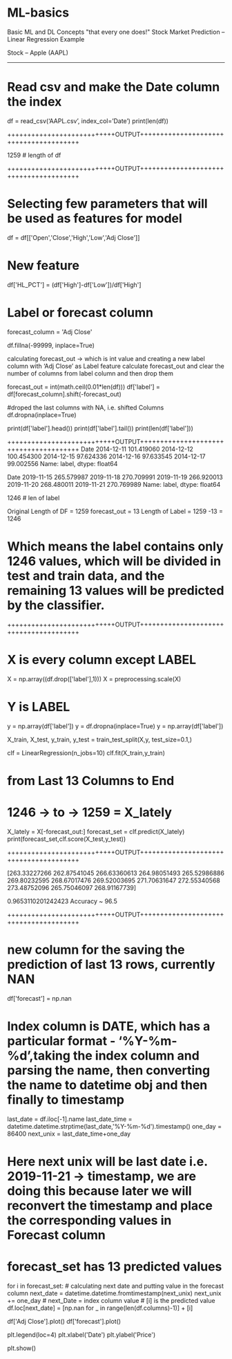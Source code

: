 

# ML-basics
Basic ML and DL Concepts "that every one does!"
Stock Market Prediction – Linear Regression Example

Stock – Apple (AAPL)

________________________________________________________________________

# Read csv and make the Date column the index
df = read_csv(‘AAPL.csv’, index_col=’Date’)
print(len(df))

+++++++++++++++++++++++++++OUTPUT+++++++++++++++++++++++++++++++++++++++

1259 # length of df

+++++++++++++++++++++++++++OUTPUT+++++++++++++++++++++++++++++++++++++++


# Selecting few parameters that will be used as features for model
df = df[['Open','Close','High','Low','Adj Close']]

# New feature 
df['HL_PCT'] = (df['High']-df['Low'])/df['High']

# Label or forecast column
forecast_column = 'Adj Close'


df.fillna(-99999, inplace=True)

 calculating forecast_out -> which is int value 
 and creating a new label column with ‘Adj Close’ as Label feature
 calculate forecast_out and clear the number of columns from label column
 and then drop them


forecast_out = int(math.ceil(0.01*len(df)))
df['label'] = df[forecast_column].shift(-forecast_out)

#droped the last columns with NA, i.e. shifted Columns
df.dropna(inplace=True)

print(df['label'].head())
print(df['label'].tail())
print(len(df['label']))

+++++++++++++++++++++++++++OUTPUT+++++++++++++++++++++++++++++++++++++++
Date
2014-12-11    101.419060
2014-12-12    100.454300
2014-12-15     97.624336
2014-12-16     97.633545
2014-12-17     99.002556
Name: label, dtype: float64

Date
2019-11-15    265.579987
2019-11-18    270.709991
2019-11-19    266.920013
2019-11-20    268.480011
2019-11-21    270.769989
Name: label, dtype: float64

1246 # len of label

Original Length of DF = 1259
forecast_out = 13
Length of Label = 1259 -13 = 1246

# Which means the label contains only 1246 values, which will be divided in test and train data, and the remaining 13 values will be predicted by the classifier.

+++++++++++++++++++++++++++OUTPUT+++++++++++++++++++++++++++++++++++++++


# X is every column except LABEL
X = np.array((df.drop(['label'],1)))
X = preprocessing.scale(X)

# Y is LABEL
y = np.array(df['label'])
y = df.dropna(inplace=True)
y = np.array(df['label'])



X_train, X_test, y_train, y_test = train_test_split(X,y, test_size=0.1,)

clf = LinearRegression(n_jobs=10)
clf.fit(X_train,y_train)


# from Last 13 Columns to End
# 1246 -> to -> 1259 = X_lately

X_lately = X[-forecast_out:]
forecast_set = clf.predict(X_lately)
print(forecast_set,clf.score(X_test,y_test))


+++++++++++++++++++++++++++OUTPUT+++++++++++++++++++++++++++++++++++++++

[263.33227266 262.87541045 266.63360613 264.98051493 265.52986886
 269.80232595 268.67017476 269.52003695 271.70631647 272.55340568
 273.48752096 265.75046097 268.91167739] 

0.9653110201242423
Accuracy ~ 96.5

+++++++++++++++++++++++++++OUTPUT+++++++++++++++++++++++++++++++++++++++


# new column for the saving the prediction of last 13 rows, currently NAN

df['forecast'] = np.nan


# Index column is DATE, which has a particular format - ‘%Y-%m-%d’,taking the index column and parsing the name, then converting the name to datetime obj and then finally to timestamp

last_date = df.iloc[-1].name
last_date_time = datetime.datetime.strptime(last_date,'%Y-%m-%d').timestamp()
one_day = 86400
next_unix = last_date_time+one_day

# Here next unix will be last date i.e. 2019-11-21 -> timestamp, we are doing this because later we will reconvert the timestamp and place the corresponding values in Forecast column

# forecast_set has 13 predicted values

for i in forecast_set:
    # calculating next date and putting value in the forecast column
    next_date = datetime.datetime.fromtimestamp(next_unix)
    next_unix += one_day
    # next_Date = index column value
    # [i] is the predicted value
    df.loc[next_date] = [np.nan for _ in range(len(df.columns)-1)] + [i]


df['Adj Close'].plot()
df['forecast'].plot()

plt.legend(loc=4)
plt.xlabel('Date')
plt.ylabel('Price')

plt.show()

